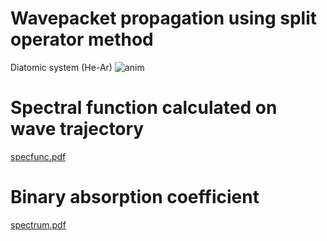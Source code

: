 # Wavepacket propagation using split operator method

Diatomic system (He-Ar) 
![anim](https://user-images.githubusercontent.com/15310535/31855475-977ba4a8-b6b4-11e7-9df1-034c1964836b.gif)

# Spectral function calculated on wave trajectory
[specfunc.pdf](https://github.com/artfin/wave_prop/files/1404476/specfunc.pdf)

# Binary absorption coefficient
[spectrum.pdf](https://github.com/artfin/wave_prop/files/1404477/spectrum.pdf)
